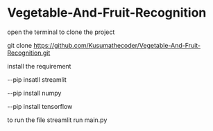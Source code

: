 # Vegetable-And-Fruit-Recognition


open the terminal to clone the project



git clone https://github.com/Kusumathecoder/Vegetable-And-Fruit-Recognition.git


install the requirement

--pip insatll streamlit


--pip install numpy



--pip install tensorflow

to run the file 
streamlit run main.py
